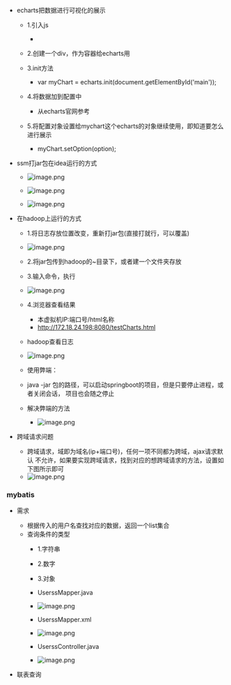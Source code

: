 * echarts把数据进行可视化的展示
	* 1.引入js
		* <script src="https://unpkg.com/echarts@4.2.0-rc.2/dist/echarts.min.js"></script>

	* 2.创建一个div，作为容器给echarts用
	
	* 3.init方法
		* var myChart = echarts.init(document.getElementById('main'));
	* 4.将数据加到配置中
		* 从echarts官网参考
	* 5.将配置对象设置给mychart这个echarts的对象继续使用，即知道要怎么进行展示
		* myChart.setOption(option);

* ssm打jar包在idea运行的方式
	* ![image.png](https://upload-images.jianshu.io/upload_images/14467401-91bd0773195a8a0c.png?imageMogr2/auto-orient/strip%7CimageView2/2/w/1240)

	* ![image.png](https://upload-images.jianshu.io/upload_images/14467401-31043e192e419d6c.png?imageMogr2/auto-orient/strip%7CimageView2/2/w/1240)

	* ![image.png](https://upload-images.jianshu.io/upload_images/14467401-32407cf30efbe4d2.png?imageMogr2/auto-orient/strip%7CimageView2/2/w/1240)

* 在hadoop上运行的方式

	* 1.将日志存放位置改变，重新打jar包(直接打就行，可以覆盖)
	* ![image.png](https://upload-images.jianshu.io/upload_images/14467401-1deffd1ae58edcce.png?imageMogr2/auto-orient/strip%7CimageView2/2/w/1240)

	* 2.将jar包传到hadoop的~目录下，或者建一个文件夹存放
	* 3.输入命令，执行
	* ![image.png](https://upload-images.jianshu.io/upload_images/14467401-8a53582844170aa9.png?imageMogr2/auto-orient/strip%7CimageView2/2/w/1240)
	* 4.浏览器查看结果  
		* 本虚拟机IP:端口号/html名称
		* http://172.18.24.198:8080/testCharts.html
	* hadoop查看日志
	* ![image.png](https://upload-images.jianshu.io/upload_images/14467401-dce3aaad96a92f7f.png?imageMogr2/auto-orient/strip%7CimageView2/2/w/1240)

	* 使用弊端：
	* java -jar 包的路径，可以启动springboot的项目，但是只要停止进程，或者关闭会话，
	  项目也会随之停止
	* 解决弊端的方法
		* ![image.png](https://upload-images.jianshu.io/upload_images/14467401-bbd8877a874e4dcf.png?imageMogr2/auto-orient/strip%7CimageView2/2/w/1240)

* 跨域请求问题
	* 跨域请求，域即为域名(ip+端口号)，任何一项不同都为跨域，ajax请求默认
	  不允许，如果要实现跨域请求，找到对应的想跨域请求的方法，设置如下图所示即可
	* ![image.png](https://upload-images.jianshu.io/upload_images/14467401-9739639b484654b4.png?imageMogr2/auto-orient/strip%7CimageView2/2/w/1240)
### mybatis
* 需求
	* 根据传入的用户名查找对应的数据，返回一个list集合
	* 查询条件的类型
		* 1.字符串
		* 2.数字
		* 3.对象
		* UserssMapper.java
		* ![image.png](https://upload-images.jianshu.io/upload_images/14467401-4ef544812e8b0a66.png?imageMogr2/auto-orient/strip%7CimageView2/2/w/1240)

		* UserssMapper.xml	
		* ![image.png](https://upload-images.jianshu.io/upload_images/14467401-7fc9cb33f81198f0.png?imageMogr2/auto-orient/strip%7CimageView2/2/w/1240)

		* UserssController.java
		* ![image.png](https://upload-images.jianshu.io/upload_images/14467401-2fecdce377e82c3d.png?imageMogr2/auto-orient/strip%7CimageView2/2/w/1240)

	
* 联表查询	
	


